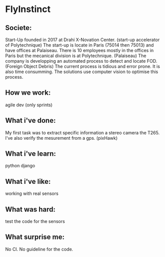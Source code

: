 # FlyInstinct

## Societe:

Start-Up founded in 2017 at Drahi X-Novation Center. (start-up accelerator of Polytechnique)
The start-up is locate in Paris (75014 then 75013) and have offices at Palaiseau.
There is 10 employees mostly in the offices in Paris but the mecanical division is at Polytechnique. (Palaiseau)
The company is developping an automated process to detect and locate FOD. (Foreign Object Debris)
The current process is tidious and error prone. It is also time consumming.
The solutions use computer vision to optimise this process.

## How we work:
agile dev (only sprints)

## What i've done:
My first task was to extract specific information a stereo camera the T265.
I've also verify the mesurement from a gps. (pixHawk)

## What i've learn:
python
django

## What i've like:
working with real sensors

## What was hard:
test the code for the sensors


## What surprise me:
No CI.
No guideline for the code.
